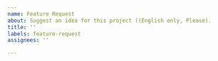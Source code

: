```yaml
---
name: Feature Request
about: Suggest an idea for this project ((English only, Please).
title: ''
labels: feature-request
assignees: ''

---
```



